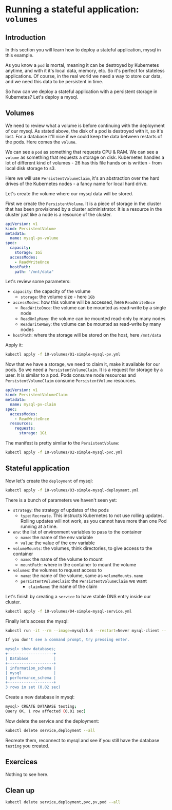 # Running a stateful application: `volumes`

## Introduction

In this section you will learn how to deploy a stateful application, mysql in this example.

As you know a `pod` is mortal, meaning it can be destroyed by Kubernetes anytime, and with it it's local data, memory, etc. So it's perfect for stateless applications. Of course, in the real world we need a way to store our data, and we need this data to be persistent in time.

So how can we deploy a stateful application with a persistent storage in Kubernetes? Let's deploy a mysql.

## Volumes

We need to review what a volume is before continuing with the deployment of our mysql. As stated above, the disk of a pod is destroyed with it, so it's lost. For a database it'll nice if we could keep the data between restarts of the pods. Here comes the `volume`.

We can see a `pod` as something that requests CPU & RAM. We can see a `volume` as something that requests a storage on disk. Kubernetes handles a lot of different kind of volumes - 26 has this file hands on is written - from local disk storage to s3.

Here we will use `PersistentVolumeClaim`, it's an abstraction over the hard drives of the Kubernetes nodes - a fancy name for local hard drive.

Let's create the volume where our mysql data will be stored.

First we create the `PersistentVolume`. It is a piece of storage in the cluster that has been provisioned by a cluster administrator. It is a resource in the cluster just like a node is a resource of the cluster.

```yaml
apiVersion: v1
kind: PersistentVolume
metadata:
  name: mysql-pv-volume
spec:
  capacity:
    storage: 1Gi
  accessModes:
    - ReadWriteOnce
  hostPath:
    path: "/mnt/data"
```

Let's review some parameters:

* `capacity`: the capacity of the volume
  * `storage`: the volume size - here `1Gb`
* `accessModes`: how this volume will be accessed, here `ReadWriteOnce`
  * `ReadWriteOnce`: the volume can be mounted as read-write by a single node
  * `ReadOnlyMany`: the volume can be mounted read-only by many nodes
  * `ReadWriteMany`: the volume can be mounted as read-write by many nodes
* `hostPath`: where the storage will be stored on the host, here `/mnt/data`

Apply it:

```bash
kubectl apply -f 10-volumes/01-simple-mysql-pv.yml
```

Now that we have a storage, we need to claim it, make it available for our pods. So we need a `PersistentVolumeClaim`. It is a request for storage by a user. It is similar to a pod. Pods consume node resources and `PersistentVolumeClaim` consume `PersistentVolume` resources.

```yml
apiVersion: v1
kind: PersistentVolumeClaim
metadata:
  name: mysql-pv-claim
spec:
  accessModes:
    - ReadWriteOnce
  resources:
    requests:
      storage: 1Gi
```

The manifest is pretty similar to the `PersistentVolume`:

```bash
kubectl apply -f 10-volumes/02-simple-mysql-pvc.yml
```

## Stateful application

Now let's create the `deployment` of mysql:

```bash
kubectl apply -f 10-volumes/03-simple-mysql-deployment.yml
```

There is a bunch of parameters we haven't seen yet:

* `strategy`: the strategy of updates of the pods
  * `type`: `Recreate`. This instructs Kubernetes to not use rolling updates. Rolling updates will not work, as you cannot have more than one Pod running at a time.
* `env`: the list of environment variables to pass to the container
  * `name`: the name of the env variable
  * `value`: the value of the env variable
* `volumeMounts`: the volumes, think directories, to give access to the container
  * `name`: the name of the volume to mount
  * `mountPath`: where in the container to mount the volume
* `volumes`: the volumes to request access to
  * `name`: the name of the volume, same as `volumeMounts.name`
  * `persistentVolumeClaim`: the `PersistentVolumeClaim` we want
    * `claimName`: the name of the claim

Let's finish by creating a `service` to have stable DNS entry inside our cluster.

```bash
kubectl apply -f 10-volumes/04-simple-mysql-service.yml
```

Finally let's access the mysql:

```bash
kubectl run -it --rm --image=mysql:5.6 --restart=Never mysql-client -- mysql -h mysql -ppassword

If you don't see a command prompt, try pressing enter.

mysql> show databases;
+--------------------+
| Database           |
+--------------------+
| information_schema |
| mysql              |
| performance_schema |
+--------------------+
3 rows in set (0.02 sec)
```

Create a new database in mysql:

```bash
mysql> CREATE DATABASE testing;
Query OK, 1 row affected (0.01 sec)
```

Now delete the service and the deployment:

```bash
kubectl delete service,deployment --all
```

Recreate them, reconnect to mysql and see if you still have the database `testing` you created.

## Exercices

Nothing to see here.

## Clean up

```bash
kubectl delete service,deployment,pvc,pv,pod --all
```
